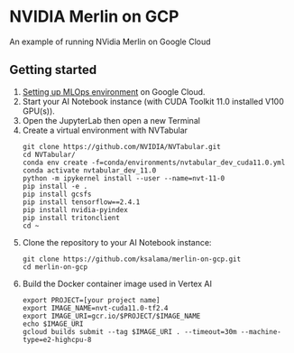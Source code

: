 # NVIDIA Merlin on GCP
An example of running NVidia Merlin on Google Cloud

## Getting started

1. [Setting up MLOps environment](provision) on Google Cloud.
2. Start your AI Notebook instance (with CUDA Toolkit 11.0 installed V100 GPU(s)).
3. Open the JupyterLab then open a new Terminal
4. Create a virtual environment with NVTabular
    ```
    git clone https://github.com/NVIDIA/NVTabular.git
    cd NVTabular/
    conda env create -f=conda/environments/nvtabular_dev_cuda11.0.yml 
    conda activate nvtabular_dev_11.0
    python -m ipykernel install --user --name=nvt-11-0
    pip install -e .
    pip install gcsfs
    pip install tensorflow==2.4.1
    pip install nvidia-pyindex
    pip install tritonclient
    cd ~
    ```
5. Clone the repository to your AI Notebook instance:
    ```
    git clone https://github.com/ksalama/merlin-on-gcp.git
    cd merlin-on-gcp
    ```
6. Build the Docker container image used in Vertex AI
    ```
    export PROJECT=[your project name]
    export IMAGE_NAME=nvt-cuda11.0-tf2.4
    export IMAGE_URI=gcr.io/$PROJECT/$IMAGE_NAME
    echo $IMAGE_URI
    gcloud builds submit --tag $IMAGE_URI . --timeout=30m --machine-type=e2-highcpu-8
    ```


